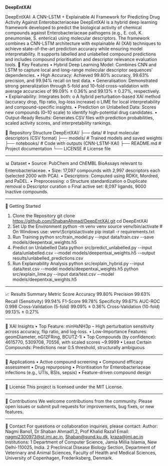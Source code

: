 **DeepEntXAI**

DeepEntXAI: A CNN-LSTM + Explainable AI Framework for Predicting Drug Activity Against Enterobacteriaceae
DeepEntXAI is a hybrid deep learning framework developed to predict the biological activity of chemical compounds against Enterobacteriaceae pathogens (e.g., E. coli, K. pneumoniae, S. enterica) using molecular descriptors. The framework combines a CNN-LSTM architecture with explainable AI (XAI) techniques to achieve state-of-the-art prediction accuracy while ensuring model interpretability. It supports labelled and unlabelled compound predictions and includes compound prioritisation and descriptor relevance evaluation tools.
📌 Key Features
•	Hybrid Deep Learning Model: Combines CNN and LSTM to capture local and long-range molecular descriptor sequences’ dependencies.
•	High Accuracy: Achieved 99.80% accuracy, 99.63% precision, and 99.94% recall on test data.
•	Generalisation: Demonstrated strong generalization through 5-fold and 10-fold cross-validation with average accuracies of 99.09% ± 0.36% and 99.13% ± 0.27%, respectively.
•	Explainability: Integrates both:
o	A hybrid perturbation-based XAI method (accuracy drop, flip ratio, log-loss increase)
o	LIME for local interpretability and compound-specific insights.
•	Prediction on Unlabelled Data: Scores new compounds (0–10 scale) to identify high-potential drug candidates.
•	Output-Ready Results: Generates CSV files with prediction probabilities, scaled activity scores, and interpretability rankings.

📂 Repository Structure
DeepEntXAI/
├── data/                        # Input molecular descriptors (CSV format)
├── models/                      # Trained models and saved weights
├── notebooks/                   # Code with outputs (CNN-LSTM-XAI)
├── README.md                    # Project documentation
└── LICENSE                      # License file
________________________________________
📊 Dataset
•	Source: PubChem and ChEMBL BioAssays relevant to Enterobacteriaceae.
•	Size: 17,097 compounds with 2,997 descriptors each (selected 2000 with PCA).
•	Descriptors: Computed using RDKit, Mordred, and PaDEL.
•	Preprocessing:
o	Structure standardization
o	Duplicate removal
o	Descriptor curation
o	Final active set: 8,097 ligands, 9000 Inactive compounds. 
________________________________________
🚀 Getting Started
1. Clone the Repository
git clone https://github.com/ShabanAhmad/DeepEntXAI.git 
cd DeepEntXAI
2. Set Up the Environment
python -m venv venv
source venv/bin/activate  # On Windows use: venv\Scripts\activate
pip install -r requirements.txt
3. Run Training
python src/train_model.py --input data/train.csv --save models/deepentxai_weights.h5
4. Predict on Unlabelled Data
python src/predict_unlabelled.py --input data/unlabelled.csv --model models/deepentxai_weights.h5 --output results/unlabelled_predictions.csv
5. Run Explainability Analysis
python src/explain_hybrid.py --input data/test.csv --model models/deepentxai_weights.h5
python src/explain_lime.py --input data/test.csv --model models/deepentxai_weights.h5
________________________________________
📈 Results Summary
Metric	Score
Accuracy	99.80%
Precision	99.63%
Recall (Sensitivity)	99.94%
F1-Score	99.78%
Specificity	99.67%
AUC-ROC	0.998
Cross-Validation (5-fold)	99.09% ± 0.36%
Cross-Validation (10-fold)	99.13% ± 0.27%
________________________________________
🧠 XAI Insights
•	Top Feature: minHsNH3p – High perturbation sensitivity across accuracy, flip ratio, and log-loss.
•	Low-Importance Features: geomDiameter, nG12FRing, BCUTZ-1l
•	Top Compounds (by confidence): 4615770, 5309708, 70556, with scaled scores ~9.9999
•	Least Certain Compounds: Predictions near 0.5 threshold, structurally ambiguous
________________________________________
🧪 Applications
•	Active compound screening
•	Compound efficacy assessment
•	Drug repurposing
•	Prioritisation for Enterobacteriaceae infections (e.g., UTIs, BSIs, sepsis)
•	Feature-driven compound design
________________________________________
📜 License
This project is licensed under the MIT License.
________________________________________
🤝 Contributions
We welcome contributions from the community. Please open issues or submit pull requests for improvements, bug fixes, or new features.
________________________________________
📧 Contact
For questions or collaboration inquiries, please contact:
Author: Nagmi Bano1, Dr Shaban Ahmad1,2, Prof Khalid Raza1
Email: nagmi2300973@st.jmi.ac.in, Shaban@sund.ku.dk, kraza@jmi.ac.in 
Institutions: 
1 Department of Computer Science, Jamia Millia Islamia, New Delhi-110025, India.
2 Preclinical Disease Biology Section, Department of Veterinary and Animal Sciences, Faculty of Health and Medical Sciences, University of Copenhagen, Frederiksberg, Denmark.

